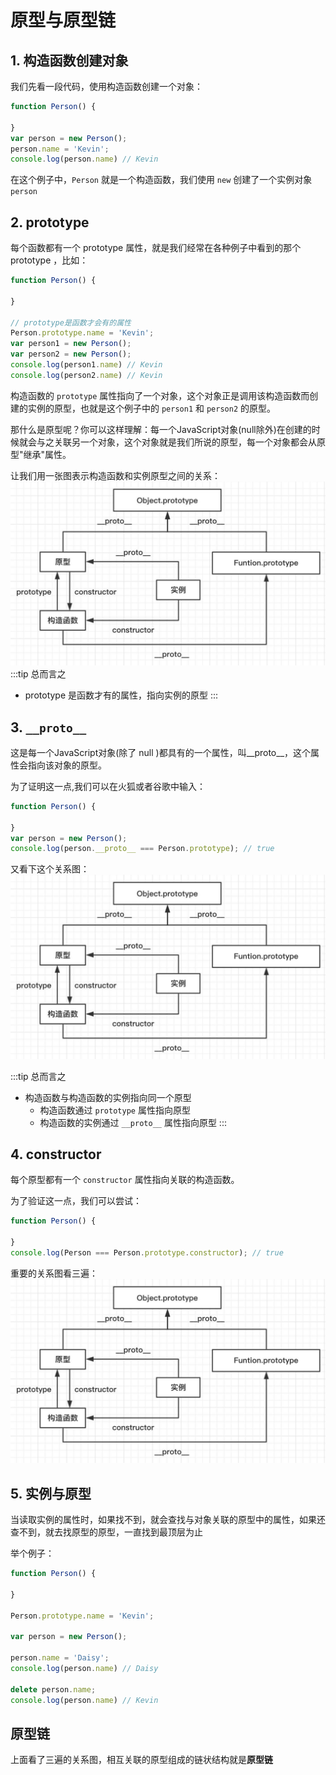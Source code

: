 # 原型与原型链

## 1. 构造函数创建对象
我们先看一段代码，使用构造函数创建一个对象：
```js
function Person() {

}
var person = new Person();
person.name = 'Kevin';
console.log(person.name) // Kevin
```
在这个例子中，`Person` 就是一个构造函数，我们使用 `new` 创建了一个实例对象 `person`

## 2. prototype
每个函数都有一个 prototype 属性，就是我们经常在各种例子中看到的那个 prototype ，比如：
```js
function Person() {

}

// prototype是函数才会有的属性
Person.prototype.name = 'Kevin';
var person1 = new Person();
var person2 = new Person();
console.log(person1.name) // Kevin
console.log(person2.name) // Kevin
```
构造函数的 `prototype` 属性指向了一个对象，这个对象正是调用该构造函数而创建的实例的原型，也就是这个例子中的 `person1` 和 `person2` 的原型。

那什么是原型呢？你可以这样理解：每一个JavaScript对象(null除外)在创建的时候就会与之关联另一个对象，这个对象就是我们所说的原型，每一个对象都会从原型"继承"属性。

让我们用一张图表示构造函数和实例原型之间的关系：
![img](../.vuepress/public/img/prototype.jpg)
:::tip 总而言之
- prototype 是函数才有的属性，指向实例的原型
:::

## 3. `__proto__`
这是每一个JavaScript对象(除了 null )都具有的一个属性，叫__proto__，这个属性会指向该对象的原型。

为了证明这一点,我们可以在火狐或者谷歌中输入：
```js
function Person() {

}
var person = new Person();
console.log(person.__proto__ === Person.prototype); // true
```
又看下这个关系图：
![img](../.vuepress/public/img/prototype.jpg)

:::tip 总而言之
- 构造函数与构造函数的实例指向同一个原型
    - 构造函数通过 `prototype` 属性指向原型
    - 构造函数的实例通过 `__proto__` 属性指向原型
:::

## 4. constructor
每个原型都有一个 `constructor` 属性指向关联的构造函数。

为了验证这一点，我们可以尝试：
```js
function Person() {

}
console.log(Person === Person.prototype.constructor); // true
```
重要的关系图看三遍：
![img](../.vuepress/public/img/prototype.jpg)

## 5. 实例与原型
当读取实例的属性时，如果找不到，就会查找与对象关联的原型中的属性，如果还查不到，就去找原型的原型，一直找到最顶层为止

举个例子：
```js
function Person() {

}

Person.prototype.name = 'Kevin';

var person = new Person();

person.name = 'Daisy';
console.log(person.name) // Daisy

delete person.name;
console.log(person.name) // Kevin
```

## 原型链
上面看了三遍的关系图，相互关联的原型组成的链状结构就是**原型链**




























